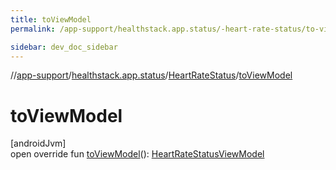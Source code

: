 ```yaml
---
title: toViewModel
permalink: /app-support/healthstack.app.status/-heart-rate-status/to-view-model.html

sidebar: dev_doc_sidebar
---
```

//[app-support](../../../index.html)/[healthstack.app.status](../index.html)/[HeartRateStatus](index.html)/[toViewModel](to-view-model.html)



# toViewModel



[androidJvm]\
open override fun [toViewModel](to-view-model.html)(): [HeartRateStatusViewModel](../../healthstack.app.viewmodel/-heart-rate-status-view-model/index.html)




